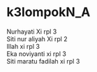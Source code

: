 # k3lompokN_A
Nurhayati Xi rpl 3 <br>
Siti nur aliyah Xi rpl 2 <br>
Illah xi rpl 3 <br>
Eka noviyanti xi rpl 3 <br>
Siti maratu fadilah xi rpl 3
